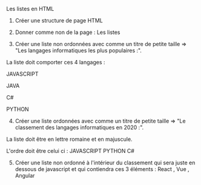 Les listes en HTML 

1. Créer une structure de page HTML

2. Donner comme non de la page : Les listes

3. Créer une liste non ordonnées avec comme un titre de petite taille => "Les langages informatiques les plus populaires :".

La liste doit comporter ces 4 langages : 

JAVASCRIPT 

JAVA

C#

PYTHON

4. Créer une liste ordonnées avec comme un titre de petite taille => "Le classement des langages informatiques en 2020 :".
 
La liste doit être en lettre romaine et en majuscule.

L'ordre doit être celui ci : JAVASCRIPT PYTHON C#


5. Créer une liste non ordonné à l'intérieur du classement qui sera juste en dessous de javascript et qui contiendra ces 3 éléments : React , Vue , Angular  